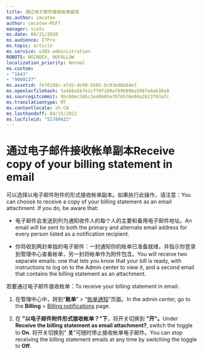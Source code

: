 ```yaml
---
title: 通过电子邮件接收帐单副本
ms.author: cmcatee
author: cmcatee-MSFT
manager: scotv
ms.date: 04/21/2020
ms.audience: ITPro
ms.topic: article
ms.service: o365-administration
ROBOTS: NOINDEX, NOFOLLOW
localization_priority: Normal
ms.custom:
- "1643"
- "9000137"
ms.assetid: fe76166c-afd2-4c99-b565-bc93ed6b84e3
ms.openlocfilehash: 5a4b6a5b7e1cff8f109af09009ba5887e8ab38a0
ms.sourcegitcommit: 8bc60ec34bc1e40685e3976576e04a2623f63a7c
ms.translationtype: MT
ms.contentlocale: zh-CN
ms.lasthandoff: 04/15/2021
ms.locfileid: "51789422"
---
```

# <a name="receive-copy-of-your-billing-statement-in-email"></a><span data-ttu-id="aeeee-102">通过电子邮件接收帐单副本</span><span class="sxs-lookup"><span data-stu-id="aeeee-102">Receive copy of your billing statement in email</span></span>

<span data-ttu-id="aeeee-p101">可以选择以电子邮件附件的形式接收帐单副本。如果执行此操作，请注意：</span><span class="sxs-lookup"><span data-stu-id="aeeee-p101">You can choose to receive a copy of your billing statement as an email attachment. If you do, be aware that:</span></span>
  
- <span data-ttu-id="aeeee-105">电子邮件会发送到列为通知收件人的每个人的主要和备用电子邮件地址。</span><span class="sxs-lookup"><span data-stu-id="aeeee-105">An email will be sent to both the primary and alternate email address for every person listed as a notification recipient.</span></span>

- <span data-ttu-id="aeeee-106">你将收到两封单独的电子邮件：一封通知你的帐单已准备就绪，并指示你登录到管理中心查看帐单，另一封将帐单作为附件包含。</span><span class="sxs-lookup"><span data-stu-id="aeeee-106">You will receive two separate emails: one that lets you know that your bill is ready, with instructions to log on to the Admin center to view it, and a second email that contains the billing statement as an attachment.</span></span>

<span data-ttu-id="aeeee-107">若要通过电子邮件接收帐单：</span><span class="sxs-lookup"><span data-stu-id="aeeee-107">To receive your billing statement in email:</span></span>
  
1. <span data-ttu-id="aeeee-108">在管理中心中，转到“**账单**” \> “[账单通知](https://go.microsoft.com/fwlink/p/?linkid=853212)”页面。</span><span class="sxs-lookup"><span data-stu-id="aeeee-108">In the admin center, go to the **Billing** \> [Billing notifications](https://go.microsoft.com/fwlink/p/?linkid=853212) page.</span></span>

2. <span data-ttu-id="aeeee-109">在 **"以电子邮件附件形式接收帐单？"下**，将开关切换到 **"开"。**</span><span class="sxs-lookup"><span data-stu-id="aeeee-109">Under **Receive the billing statement as email attachment?**, switch the toggle to **On**.</span></span> <span data-ttu-id="aeeee-110">将开关切换到" **关**"可随时停止接收帐单电子邮件。</span><span class="sxs-lookup"><span data-stu-id="aeeee-110">You can stop receiving the billing statement emails at any time by switching the toggle to **Off**.</span></span>